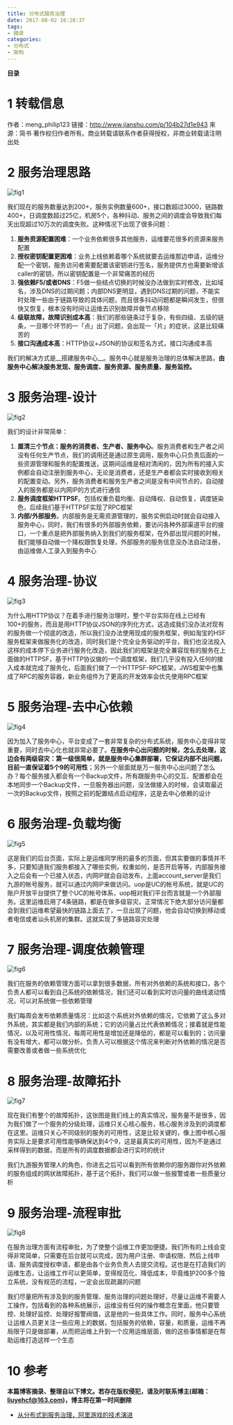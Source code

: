 ```yaml
---
title: 分布式服务治理
date: 2017-08-02 16:28:37
tags: 
- 摘录
categories: 
- 分布式
- 架构
---
```


__目录__

<!-- toc -->
<!--more-->

# 1 转载信息

作者：meng_philip123
链接：http://www.jianshu.com/p/104b27d1e943
來源：简书
著作权归作者所有。商业转载请联系作者获得授权，非商业转载请注明出处

# 2 服务治理思路

![fig1](/images/分布式服务治理/fig1.jpeg)

我们现在的服务数量达到200+，服务实例数量600+，接口数超过3000，链路数400+，日调度数超过25亿，机房5个，各种抖动、服务之间的调度会导致我们每天出现超过10万次的调度失败。这种情况下出现了很多问题：

1. __服务资源配置困难__：一个业务依赖很多其他服务，运维要花很多的资源来服务配置
1. __授权密钥配置更困难__：业务上线依赖着哪个系统就要去运维那边申请，运维分配一个密钥，服务访问者需要配置该密钥进行签名，服务提供方也需要新增该caller的密钥，所以密钥配置是一个非常痛苦的经历
1. __强依赖F5/或者DNS__：F5做一些结点切换的时候没办法做到实时修改，比如域名，涉及DNS的过期问题；内部DNS更明显，遇到DNS过期的问题，不能实时处理一些由于链路导致的具体问题，而且很多抖动问题都是瞬间发生，但很快又恢复，根本没有时间让运维去识别故障并做节点移除
1. __级联故障，故障识别成本高__：我们的那些链条过于复杂，有些四级、五级的链条，一旦哪个环节的一「点」出了问题，会出现一「片」的症状，这是比较痛苦的
1. __接口沟通成本高__：HTTP协议+JSON的协议和签名方式，接口沟通成本高

我们的解决方式是__搭建服务中心__。服务中心就是服务治理的总体解决思路，__由服务中心解决服务发现、服务调度、服务资源、服务质量、服务监控。__

# 3 服务治理-设计

![fig2](/images/分布式服务治理/fig2.jpeg)

我们的设计非常简单：

1. __厘清三个节点：服务的消费者、生产者、服务中心__。服务消费者和生产者之间没有任何生产节点，我们的调用还是通过原生调用，服务中心只负责后面的一些资源管理和服务的配置推送，这期间运维是相对清闲的，因为所有的接入实例都会自动注册到服务中心，无论是消费者，还是生产者都会实时接收到相关的配置变动。另外，服务消费者和服务生产者之间是没有中间节点的，自动接入的服务都是以内网IP的方式进行通信
1. __服务调度框架HTTPSF__。包括权重负载均衡、自动降权、自动恢复，调度链染色，后续我们基于HTTPSF实现了RPC框架
1. __内部/外部服务__。内部服务是无需资源管理的，服务实例启动时就会自动接入服务中心，同时，我们有很多的外部服务依赖，要访问各种外部渠道平台的接口，一个重点是把外部服务纳入到我们的服务框架，在外部出现问题的时候，我们能够自动做一个降权跟恢复处理，外部服务的服务信息没办法自动注册，由运维做人工录入到服务中心

# 4 服务治理-协议

![fig3](/images/分布式服务治理/fig3.jpeg)

为什么用HTTP协议？在着手进行服务治理时，整个平台实际在线上已经有100+的服务，而且是用HTTP协议JSON的序列化方式，这造成我们没办法对现有的服务做一个彻底的改造，所以我们没办法使用现成的服务框架，例如淘宝的HSF服务框架来做服务化的改造，同时我们是个完全业务驱动的平台，我们也没法投入这样的成本停下业务进行服务化改造，因此我们的框架是完全兼容现有的服务在上面做的HTTPSF，基于HTTP协议做的一个调度框架，我们几乎没有投入任何的接入成本就完成了服务化，后面我们做了一个HTTPSF-RPC框架，JWS框架中也集成了RPC的服务容器，新业务组件为了更高的开发效率会优先使用RPC框架

# 5 服务治理-去中心依赖

![fig4](/images/分布式服务治理/fig4.jpeg)

因为加入了服务中心，平台变成了一套非常复杂的分布式系统，服务中心变得非常重要，同时去中心化也就非常必要了。__在服务中心出问题的时候，怎么去处理，这边会有两级容灾：第一级很简单，就是服务中心集群部署，它保证内部不出问题，目前一直保证着5个9的可用性__；另外一个层面就是万一服务中心出问题了怎么办？每个服务接入都会有一个Backup文件，所有跟服务中心的交互、配置都会在本地同步一个Backup文件，一旦服务器出问题，没法做接入的时候，会读取最近一次的Backup文件，按照之前的配置结点启动程序，这是去中心依赖的设计

# 6 服务治理-负载均衡

![fig5](/images/分布式服务治理/fig5.jpeg)

这是我们的后台页面，实际上是运维同学用的最多的页面，但其实要做的事情并不多，只要知道我们服务都接入了哪些实例，权重如何，是否开启等等，内部服务接入之后会有一个已接入状态，内网IP就会自动发布，上面account_server是我们九游的帐号服务，就可以通过内网IP来做访问。uop是UC的帐号系统，就是UC的账户开放平台提供了整个UC的帐号体系，uop相对我们平台而言就是一个外部服务。这里运维启用了4条链路，都是在做多级容灾。正常情况下绝大部分访问量都会到我们运维希望最快的链路上面去了，一旦出现了问题，他会自动切换到移动或者电信或者汕头机房的集群。这就实现了多链路容灾处理

# 7 服务治理-调度依赖管理

![fig6](/images/分布式服务治理/fig6.jpeg)

我们在服务的依赖管理方面可以拿到很多数据，所有对外依赖的系统和接口，各个负责人都可以看到自己系统的依赖情况，我们还可以看到实时访问量的曲线波动情况，可以对系统做一些依赖管理

我们每周会发布依赖质量情况：比如这个系统对外依赖的情况，它依赖了这么多对外系统，其实都是我们内部的系统；它的访问量占比代表依赖情况；接着就是性能情况，以及可用性情况，每周可用性是增加还是降低的，都是可以看到的；访问量有没有增大，都可以做分析。负责人可以根据这个情况来判断对外依赖的情况是否需要改善或者做一些系统优化

# 8 服务治理-故障拓扑

![fig7](/images/分布式服务治理/fig7.jpeg)

现在我们有整个的故障拓扑，这张图是我们线上的真实情况，服务量不是很多，因为我们做了一个服务的分级处理，运维只关心核心服务，核心服务涉及到的调度都在这里。运维只关心不同级别的服务的可用性，这是比较关键的，像上图中核心服务实际上是要求可用性能够确保达到4个9，这是最真实的可用性，因为不是通过采样得到的数据，而是所有的调度数据都会进行实时的统计

我们九游服务管理人的角色，你进去之后可以看到所有依赖你的服务跟你对外依赖的服务组成的网状故障拓扑，基于这个拓扑，我们可以做一些报警或者一些质量分析

# 9 服务治理-流程审批

![fig8](/images/分布式服务治理/fig8.jpeg)

在服务治理方面有流程审批，为了使整个运维工作更加便捷。我们所有的上线会变得非常简单，只需要在后台就可以完成，因为用户注册、申请权限、然后上线申请、服务调度授权申请，都是由各个业务负责人去提交流程。这也是在打造我们的运维生态，让运维工作可以更简单，变得规范化、降低成本，毕竟维护200多个独立系统，没有规范的流程，一定会出现疏漏的问题

我们尽量把所有涉及到的服务管理、服务治理的问题处理好，尽量让运维不需要人工操作，包括看到的各种系统展示，运维没有任何的操作概念在里面，他只要管控、处理好监控、处理好报警阀值，这是他的一些具体工作。同时，服务中心系统让运维人员更关注一些应用上的数据，包括服务的依赖，容量，和质量，运维不再局限于只是做部署，从而把运维上升到一个应用运维层面，做的这些事情都是在帮助运维打造这样一个生态

# 10 参考

__本篇博客摘录、整理自以下博文。若存在版权侵犯，请及时联系博主(邮箱：liuyehcf@163.com)，博主将在第一时间删除__

* [从分布式到服务治理，阿里游戏的技术演进](http://www.jianshu.com/p/104b27d1e943)

